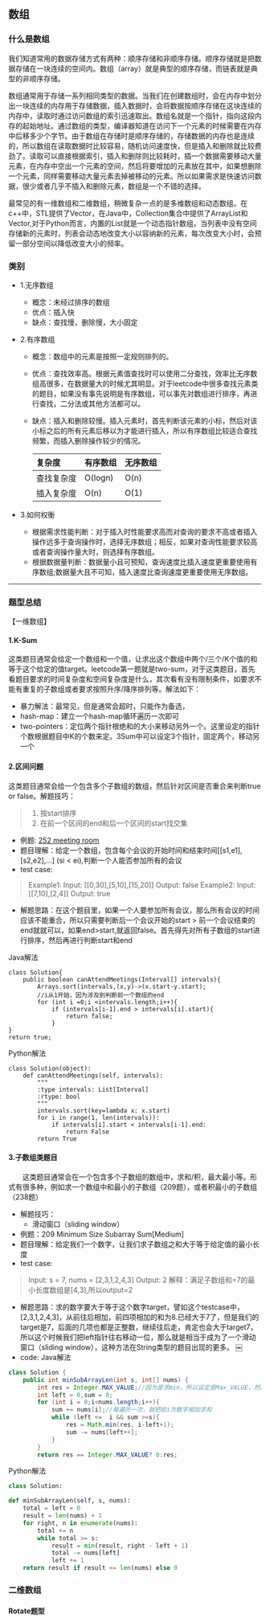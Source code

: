 ## 数组

###  什么是数组

​	我们知道常用的数据存储方式有两种：顺序存储和非顺序存储。顺序存储就是把数据存储在一块连续的空间内。数组（array）就是典型的顺序存储，而链表就是典型的非顺序存储。

​	数组通常用于存储一系列相同类型的数据。当我们在创建数组时，会在内存中划分出一块连续的内存用于存储数据，插入数据时，会将数据按顺序存储在这块连续的内存中，读取时通过访问数组的索引迅速取出。数组名就是一个指针，指向这段内存的起始地址。通过数组的类型，编译器知道在访问下一个元素的时候需要在内存中后移多少个字节。由于数组在存储时是顺序存储的，存储数据的内存也是连续的，所以数组在读取数据时比较容易，随机访问速度快，但是插入和删除就比较费劲了。读取可以直接根据索引，插入和删除则比较耗时，插一个数据需要移动大量元素，在内存中空出一个元素的空间，然后将要增加的元素放在其中，如果想删除一个元素，同样需要移动大量元素去掉被移动的元素。所以如果需求是快速访问数据，很少或者几乎不插入和删除元素，数组是一个不错的选择。

​	最常见的有一维数组和二维数组，稍微复杂一点的是多维数组和动态数组。在c++中，STL提供了Vector，在Java中，Collection集合中提供了ArrayList和Vector,对于Python而言，内置的List就是一个动态指针数组。当列表中没有空间存储新的元素时，列表会动态地改变大小以容纳新的元素，每次改变大小时，会预留一部分空间以降低改变大小的频率。

### 类别
- 1.无序数组
    - 概念：未经过排序的数组
    - 优点：插入快
    - 缺点：查找慢，删除慢，大小固定
- 2.有序数组
    - 概念：数组中的元素是按照一定规则排列的。
    - 优点：查找效率高。根据元素值查找时可以使用二分查找，效率比无序数组高很多，在数据量大的时候尤其明显。对于leetcode中很多查找元素类的题目，如果没有事先说明是有序数组，可以事先对数组进行排序，再进行查找，二分法或其他方法都可以。
    - 缺点：插入和删除较慢。插入元素时，首先判断该元素的小标，然后对该小标之后的所有元素后移以为才能进行插入，所以有序数组比较适合查找频繁，而插入删除操作较少的情况。

        |   复杂度 | 有序数组 | 无序数组 |
        | :------| :------ | :------ |
        | 查找复杂度 | O(logn) | O(n) |
        | 插入复杂度 |O(n)| O(1) |

- 3.如何权衡
	- 根据需求性能判断：对于插入时性能要求高而对查询的要求不高或者插入操作远多于查询操作时，选择无序数组；相反，如果对查询性能要求较高或者查询操作量大时，则选择有序数组。
	- 根据数据量判断：数据量小且可预知，查询速度比插入速度更重要使用有序数组;数据量大且不可知，插入速度比查询速度更重要使用无序数组。

------

### 题型总结
【一维数组】
#### 1.K-Sum
​	这类题目通常会给定一个数组和一个值，让求出这个数组中两个/三个/K个值的和等于这个给定的值target。leetcode第一题就是two-sum，对于这类题目，首先看题目要求的时间复杂度和空间复杂度是什么，其次看有没有限制条件，如要求不能有重复的子数组或者要求按照升序/降序排列等。解法如下：
- 暴力解法：最常见，但是通常会超时，只能作为备选，
- hash-map：建立一个hash-map循环遍历一次即可
- two-pointers：定位两个指针根绝和的大小来移动另外一个。这里设定的指针个数根据题目中K的个数来定。3Sum中可以设定3个指针，固定两个，移动另一个


#### 2.区间问题
​	这类题目通常会给一个包含多个子数组的数组，然后针对区间是否重合来判断true or false。解题技巧：

> 1. 按start排序
> 2. 在前一个区间的end和后一个区间的start找交集

- 例题: [252 meeting room](https://leetcode.com/problems/meeting-rooms/)
- 题目理解：给定一个数组，包含每个会议的开始时间和结束时间[[s1,e1],[s2,e2],...] (si < ei),判断一个人能否参加所有的会议
- test case:
>Example1:
>Input: [[0,30],[5,10],[15,20]]
>Output: false
>Example2:
>Input: [[7,10],[2,4]]
>Output: true

- 解题思路：在这个题目里，如果一个人要参加所有会议，那么所有会议的时间应该不能重合，所以只需要判断后一个会议开始的start > 前一个会议结束的end就就可以，如果end>start,就返回false。首先得先对所有子数组的start进行排序，然后再进行判断start和end

Java解法
```
class Solution{
    public boolean canAttendMeetings(Interval[] intervals){
        Arrays.sort(intervals,(x,y)->(x.start-y.start);
        //i从1开始，因为涉及到判断前一个数组的end
        for (int i =0;i <intervals.length;i++){
            if (intervals[i-1].end > intervals[i].start){
                return false;
            }
}
return true;
```
Python解法
```
class Solution(object):
    def canAttendMeetings(self, intervals):
        """
        :type intervals: List[Interval]
        :rtype: bool
        """
        intervals.sort(key=lambda x: x.start)
        for i in range(1, len(intervals)):
            if intervals[i].start < intervals[i-1].end:
                return False
        return True

```

#### 3.子数组类题目
&emsp;&emsp;这类题目通常会在一个包含多个子数组的数组中，求和/积，最大最小等。形式有很多种，例如求一个数组中和最小的子数组（209题），或者积最小的子数组（238题）
- 解题技巧：
    - 滑动窗口（sliding window）
- 例题：209 Minimum Size Subarray Sum[Medium]
- 题目理解：给定我们一个数字，让我们求子数组之和大于等于给定值的最小长度
- test case:
>Input: s = 7, nums = [2,3,1,2,4,3]
>Output: 2
>解释：满足子数组和=7的最小长度数组是[4,3],所以output=2
- 解题思路：求的数字要大于等于这个数字target，譬如这个testcase中，[2,3,1,2,4,3]，从前往后相加，前四项相加的和为8.已经大于7了，但是我们的target是7，后面的几项也都是正整数，继续往后走，肯定也会大于target7，所以这个时候我们把left指针往右移动一位，那么就是相当于成为了一个滑动窗口（sliding window），这种方法在String类型的题目出现的更多。
￼
- code:
Java解法
```java
class Solution {
    public int minSubArrayLen(int s, int[] nums) {
        int res = Integer.MAX_VALUE;//因为是求min，所以设定是Max_VALUE，然后最后的res比较就行，注意res不是0
        int left = 0,sum = 0;
        for (int i = 0;i<nums.length;i++){
            sum += nums[i];//每遍历一次，就把前i次数字相加求和
            while (left <=  i && sum >=s){
                res = Math.min(res, i-left+1);
                sum -= nums[left++];
            }
        }
        return res == Integer.MAX_VALUE? 0:res;
```
Python解法
```python
class Solution:

def minSubArrayLen(self, s, nums):
    total = left = 0
    result = len(nums) + 1
    for right, n in enumerate(nums):
        total += n
        while total >= s:
            result = min(result, right - left + 1)
            total -= nums[left]
            left += 1
    return result if result <= len(nums) else 0
```



### 二维数组

#### Rotate题型












